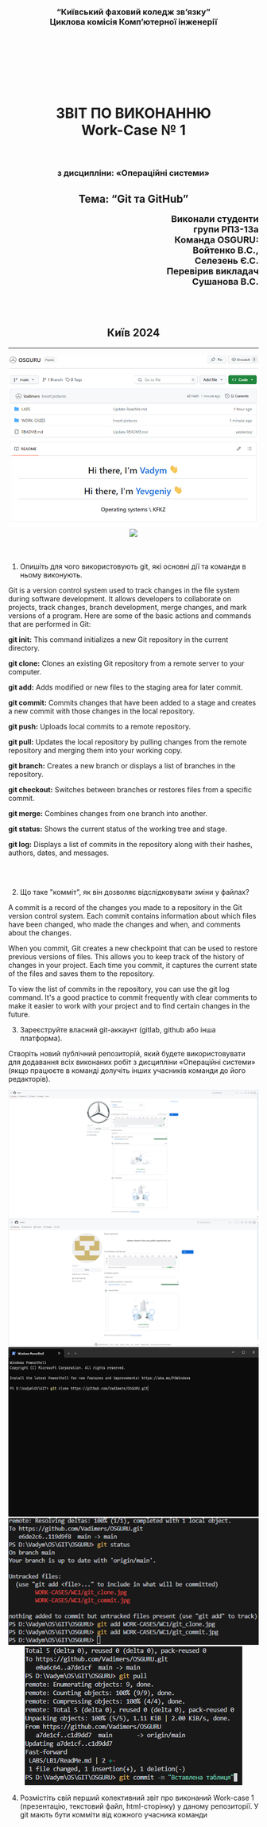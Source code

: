 
<h3 align="center">“Київський фаховий коледж зв’язку”<br/>
Циклова комісія Комп’ютерної інженерії</h3>

<br/>
<br/>
<br/>
<br/>
<br/>
<br/>

<h1 align="center">ЗВІТ ПО ВИКОНАННЮ<br/>
Work-Case № 1</h1>

<br/>

<h3 align="center">з дисципліни: «Операційні системи»</h3>

<h2 align="center">Тема: “Git та GitHub”</h2>



<div style="text-align: right;">
    <font size="4"><b>Виконали студенти <br/> групи РПЗ-13а <br/> Команда OSGURU: <br/> Войтенко В.С., <br/>  Селезень Є.С. <br/> Перевірив викладач <br/> Сушанова В.С. </b></font>
</div>

<br/>
<br/>
<br/>

<h2 align="center">Київ 2024</h2>

<hr>

<div align="center"><img src="./OSGURU.jpg" /></div>
<div align="center"><img src="https://blog.runcloud.io/wp-content/uploads/2021/06/what-is-github.png" /></div>

<br/>
<br/>

1. Опишіть для чого використовують git, які основні дії та команди в ньому виконують.

Git is a version control system used to track changes in the file system during software development. It allows developers to collaborate on projects, track changes, branch development, merge changes, and mark versions of a program. Here are some of the basic actions and commands that are performed in Git:

**git init:** This command initializes a new Git repository in the current directory.

**git clone:** Clones an existing Git repository from a remote server to your computer.

**git add:** Adds modified or new files to the staging area for later commit.

**git commit:** Commits changes that have been added to a stage and creates a new commit with those changes in the local repository.

**git push:** Uploads local commits to a remote repository.

**git pull:** Updates the local repository by pulling changes from the remote repository and merging them into your working copy.

**git branch:** Creates a new branch or displays a list of branches in the repository.

**git checkout:** Switches between branches or restores files from a specific commit.

**git merge:** Combines changes from one branch into another.

**git status:** Shows the current status of the working tree and stage.

**git log:** Displays a list of commits in the repository along with their hashes, authors, dates, and messages.

<br/>
<br/>

2. Що таке "комміт", як він дозволяє відслідковувати зміни у файлах?

A commit is a record of the changes you made to a repository in the Git version control system. Each commit contains information about which files have been changed, who made the changes and when, and comments about the changes.

When you commit, Git creates a new checkpoint that can be used to restore previous versions of files. This allows you to keep track of the history of changes in your project. Each time you commit, it captures the current state of the files and saves them to the repository.

To view the list of commits in the repository, you can use the git log command. It's a good practice to commit frequently with clear comments to make it easier to work with your project and to find certain changes in the future.

3. Зареєструйте власний git-аккаунт (gitlab, github або інша платформа).


Створіть новий публічний репозиторій, який будете використовувати для додавання всіх виконаних робіт з дисципліни «Операційні системи» (якщо працюєте в команді долучіть інших учасників команди до його редакторів).

<div align="center"><img src="./account1.jpg" /></div>
<div align="center"><img src="./account2.jpg" /></div>
<div align="center"><img src="./git_clone.jpg"  width="600" height="341"/></div>
<div align="center"><img src="./git_add.jpg" /></div>
<div align="center"><img src="./git_commit.jpg" /></div>

4. Розмістіть свій перший колективний звіт про виконаний Work-case 1 (презентацію, текстовий файл, html-сторінку) у даному репозиторії. У git мають бути комміти від кожного учасника команди

[//]: # (https://itproger.com/ua/news/kratkaya-instruktsiya-po-git-osnovnie-ponyatiya-i-komandi)

